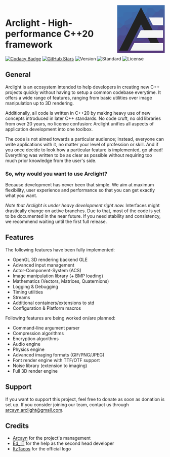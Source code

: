 <img src="assets/logo.png" height="150" align="right">

# Arclight - High-performance C++20 framework

[![Codacy Badge](https://app.codacy.com/project/badge/Grade/424f1b0554d8435e90b66ee8bcca0c36)](https://www.codacy.com/gh/Arclight-Team/Arclight/dashboard?utm_source=github.com&amp;utm_medium=referral&amp;utm_content=Arclight-Team/Arclight&amp;utm_campaign=Badge_Grade)
[![GitHub Stars](https://badgen.net/github/stars/Arclight-Team/Arclight)](https://github.com/Arclight-Team/Arclight/stargazers/)
![Version](https://img.shields.io/badge/version-unreleased-yellow)
![Standard](https://img.shields.io/badge/C%2B%2B-20-blueviolet)
![License](https://img.shields.io/badge/license-none-red)

## General
Arclight is an ecosystem intended to help developers in creating new C++ projects quickly without having to setup a common codebase everytime.
It offers a wide range of features, ranging from basic utilities over image manipulation up to 3D rendering.

Additionally, all code is written in C++20 by making heavy use of new concepts introduced in later C++ standards.
No code cruft, no old libraries from over 20 years, no license confusion: Arclight unifies all aspects of application development into one toolbox.

The code is not aimed towards a particular audience; Instead, everyone can write applications with it, no matter your level of profession or skill.
And if you once decide to look how a particular feature is implemented, go ahead! Everything was written to be as clear as possible without requiring too much prior knowledge from the user's side.

### So, why would you want to use Arclight?

Because development has never been that simple. We aim at maximum flexibility, user experience and performance so that you can get exactly what you want.

*Note that Arclight is under heavy development right now.* Interfaces might drastically change on active branches.
Due to that, most of the code is yet to be documented in the near future. If you need stability and consistency, we recommend waiting until the first full release.

## Features
The following features have been fully implemented:
- OpenGL 3D rendering backend GLE
- Advanced input management
- Actor-Component-System (ACS)
- Image manipulation library (+ BMP loading)
- Mathematics (Vectors, Matrices, Quaternions)
- Logging & Debugging
- Timing utilities
- Streams
- Additional containers/extensions to std
- Configuration & Platform macros

Following features are being worked on/are planned:
- Command-line argument parser
- Compression algorithms
- Encryption algorithms
- Audio engine
- Physics engine
- Advanced imaging formats (GIF/PNG/JPEG)
- Font render engine with TTF/OTF support
- Noise library (extension to imaging)
- Full 3D render engine

## Support
If you want to support this project, feel free to donate as soon as donation is set up.
If you consider joining our team, contact us through arcayn.arclight@gmail.com. 

## Credits
- [Arcayn](https://github.com/Arcaiyn) for the project's management
- [Ed_IT](https://github.com/Ed-1T) for the help as the second head developer
- [ItzTacos](https://github.com/ItzTacosOfficial) for the official logo
